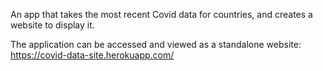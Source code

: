 An app that takes the most recent Covid data for countries, and creates a website to display it.

The application can be accessed and viewed as a standalone website: https://covid-data-site.herokuapp.com/
